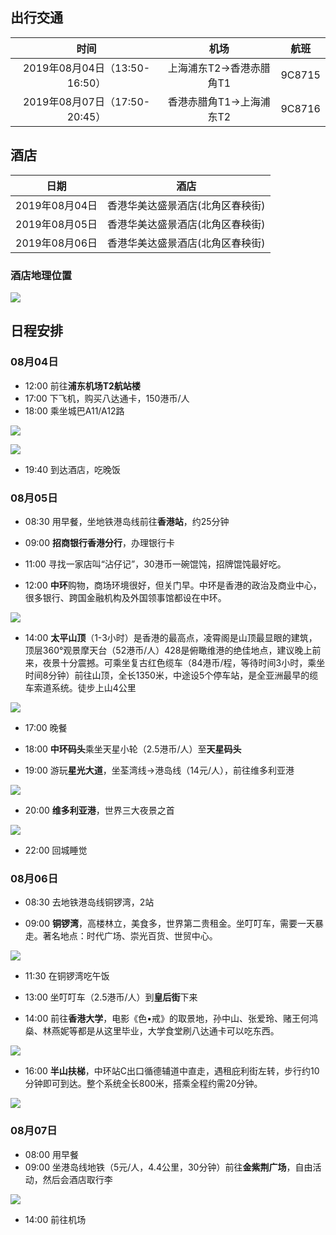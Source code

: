 ## 出行交通

|             时间              |           机场           |  航班  |
| :---------------------------: | :----------------------: | :----: |
| 2019年08月04日（13:50-16:50） | 上海浦东T2->香港赤腊角T1 | 9C8715 |
| 2019年08月07日（17:50-20:45） | 香港赤腊角T1->上海浦东T2 | 9C8716 |

## 酒店

|      日期      |               酒店               |
| :------------: | :------------------------------: |
| 2019年08月04日 | 香港华美达盛景酒店(北角区春秧街) |
| 2019年08月05日 | 香港华美达盛景酒店(北角区春秧街) |
| 2019年08月06日 | 香港华美达盛景酒店(北角区春秧街) |

### 酒店地理位置

![](http://ww3.sinaimg.cn/large/006tNc79ly1g5hmvsqhlbj30me0hkq8r.jpg)

## 日程安排

### 08月04日

- 12:00 前往**浦东机场T2航站楼**
- 17:00 下飞机，购买八达通卡，150港币/人
- 18:00 乘坐城巴A11/A12路

![](http://ww1.sinaimg.cn/large/006tNc79ly1g5hngy50rzj309p057t97.jpg)

![](http://ww4.sinaimg.cn/large/006tNc79ly1g5hng7crqqj30jk0aljvl.jpg)

- 19:40 到达酒店，吃晚饭

### 08月05日

- 08:30 用早餐，坐地铁港岛线前往**香港站**，约25分钟

- 09:00 **招商银行香港分行**，办理银行卡

- 11:00 寻找一家店叫“沾仔记”，30港币一碗馄饨，招牌馄饨最好吃。

- 12:00 **中环**购物，商场环境很好，但关门早。中环是香港的政治及商业中心，很多银行、跨国金融机构及外国领事馆都设在中环。

![](http://ww1.sinaimg.cn/large/006tNc79ly1g5kj41rwejj30j00c8qmf.jpg)

- 14:00 **太平山顶**（1-3小时）是香港的最高点，凌霄阁是山顶最显眼的建筑，顶层360°观景摩天台（52港币/人）428是俯瞰维港的绝佳地点，建议晚上前来，夜景十分震撼。可乘坐复古红色缆车（84港币/程，等待时间3小时，乘坐时间8分钟）前往山顶，全长1350米，中途设5个停车站，是全亚洲最早的缆车索道系统。徒步上山4公里

![](http://ww3.sinaimg.cn/large/006tNc79ly1g5ki8r8ih1j30j20a4dzf.jpg)

- 17:00 晚餐

- 18:00 **中环码头**乘坐天星小轮（2.5港币/人）至**天星码头**

- 19:00 游玩**星光大道**，坐荃湾线->港岛线（14元/人），前往维多利亚港

![](http://ww1.sinaimg.cn/large/006tNc79ly1g5kjazf2ksj30s70in4qp.jpg)

- 20:00 **维多利亚港**，世界三大夜景之首

![](http://ww3.sinaimg.cn/large/006tNc79ly1g5ki7s139qj30it09yk6q.jpg)

- 22:00 回城睡觉

### 08月06日

- 08:30 去地铁港岛线铜锣湾，2站

- 09:00 **铜锣湾**，高楼林立，美食多，世界第二贵租金。坐叮叮车，需要一天暴走。著名地点：时代广场、崇光百货、世贸中心。

![](http://ww3.sinaimg.cn/large/006tNc79ly1g5k44o7idcj30j10a44fm.jpg)

- 11:30 在铜锣湾吃午饭

- 13:00 坐叮叮车（2.5港币/人）到**皇后街**下来

- 14:00 前往**香港大学**，电影《色•戒》的取景地，孙中山、张爱玲、赌王何鸿燊、林燕妮等都是从这里毕业，大学食堂刷八达通卡可以吃东西。

![](http://ww1.sinaimg.cn/large/006tNc79ly1g5kj9go5fij30iz0a6to0.jpg)

- 16:00 **半山扶梯**，中环站C出口循德辅道中直走，遇租庇利街左转，步行约10分钟即可到达。整个系统全长800米，搭乘全程约需20分钟。

![](http://ww1.sinaimg.cn/large/006tNc79ly1g5kj4nebd1j30it09u4ez.jpg)

### 08月07日

- 08:00 用早餐
- 09:00 坐港岛线地铁（5元/人，4.4公里，30分钟）前往**金紫荆广场**，自由活动，然后会酒店取行李

![](http://ww4.sinaimg.cn/large/006tNc79ly1g5kizk8d6hj30j00a2k47.jpg)


- 14:00 前往机场










